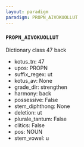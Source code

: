 ```yaml
---
layout: paradigm
paradigm: PROPN_AIVOKUOLLUT
---
```

### ` PROPN_AIVOKUOLLUT `

Dictionary class 47 back
* kotus_tn: 47
* upos: PROPN
* suffix_regex: ut
* kotus_av: None
* grade_dir: strengthen
* harmony: back
* possessive: False
* stem_diphthong: None
* deletion: ut
* plurale_tantum: False
* clitics: False
* pos: NOUN
* stem_vowel: u
